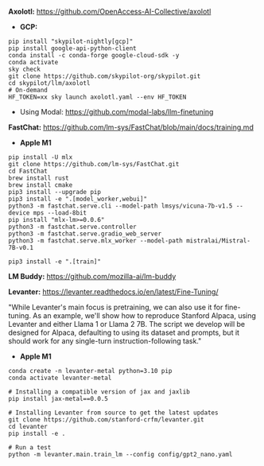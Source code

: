 **Axolotl:** https://github.com/OpenAccess-AI-Collective/axolotl  

- **GCP:**

```
pip install "skypilot-nightly[gcp]"
pip install google-api-python-client
conda install -c conda-forge google-cloud-sdk -y
conda activate
sky check
git clone https://github.com/skypilot-org/skypilot.git
cd skypilot/llm/axolotl
# On-demand
HF_TOKEN=xx sky launch axolotl.yaml --env HF_TOKEN
```

- Using Modal: https://github.com/modal-labs/llm-finetuning

**FastChat:** https://github.com/lm-sys/FastChat/blob/main/docs/training.md  

- **Apple M1**  

```
pip install -U mlx
git clone https://github.com/lm-sys/FastChat.git
cd FastChat
brew install rust 
brew install cmake
pip3 install --upgrade pip
pip3 install -e ".[model_worker,webui]"
python3 -m fastchat.serve.cli --model-path lmsys/vicuna-7b-v1.5 --device mps --load-8bit
pip install "mlx-lm>=0.0.6"
python3 -m fastchat.serve.controller
python3 -m fastchat.serve.gradio_web_server
python3 -m fastchat.serve.mlx_worker --model-path mistralai/Mistral-7B-v0.1
```

```
pip3 install -e ".[train]"
```

**LM Buddy:** https://github.com/mozilla-ai/lm-buddy  

**Levanter:** https://levanter.readthedocs.io/en/latest/Fine-Tuning/

"While Levanter's main focus is pretraining, we can also use it for fine-tuning. As an example, we'll show how to reproduce Stanford Alpaca, using Levanter and either Llama 1 or Llama 2 7B. The script we develop will be designed for Alpaca, defaulting to using its dataset and prompts, but it should work for any single-turn instruction-following task."

- **Apple M1**  

```
conda create -n levanter-metal python=3.10 pip
conda activate levanter-metal

# Installing a compatible version of jax and jaxlib
pip install jax-metal==0.0.5

# Installing Levanter from source to get the latest updates
git clone https://github.com/stanford-crfm/levanter.git
cd levanter
pip install -e .

# Run a test
python -m levanter.main.train_lm --config config/gpt2_nano.yaml
```
